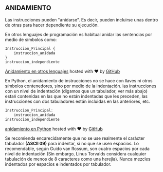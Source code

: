 ## ANIDAMIENTO

Las instrucciones pueden "anidarse". Es decir, pueden incluirse unas dentro de otras para hacer dependiente su ejecución.

En otros lenguajes de programación es habitual anidar las sentencias por medio de símbolos como:
```python
Instruccion_Principal {
    instruccion_anidada
}
instruccion_independiente
```
[Anidamiento en otros lenguajes](https://gist.github.com/psicobyte/6163945#file-anidamiento-en-otros-lenguajes) hosted with ❤ by [GitHub](https://github.com/)

En Python, el anidamiento de instrucciones no se hace con llaves ni otros símbolos contenedores, sino por medio de la indentación. las instrucciones con un nivel de indentación (digamos que un tabulador, ver más abajo) estań contenidas en las que no están indentadas que les preceden, las instrucciones con dos tabuladores están incluidas en las anteriores, etc.
```python
Instruccion_Principal:
    instruccion_anidada
instruccion_independiente
```
[anidamiento en Python](https://gist.github.com/psicobyte/6163957#file-anidamiento-en-python) hosted with ❤ by [GitHub](https://github.com/)

Se recomienda encarecidamente que no se use realmente el carácter tabulador **(ASCII 09)** para indentar, si no que se usen espacios. Lo recomendable, según Guido van Rossum, son cuatro espacios por cada nivel de indentación (Sin embargo, Linus Torvalds considera cualquier tabulación de menos de 8 caracteres como una herejía). Nunca mezcles indentados por espacios e indentados por tabulador.
